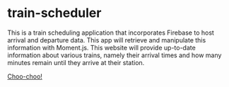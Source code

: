 # train-scheduler
This is a train scheduling application that incorporates Firebase to host arrival and departure data. This app will retrieve and manipulate this information with Moment.js. This website will provide up-to-date information about various trains, namely their arrival times and how many minutes remain until they arrive at their station.

[Choo-choo!](https://bydillon.github.io/train-scheduler/)
